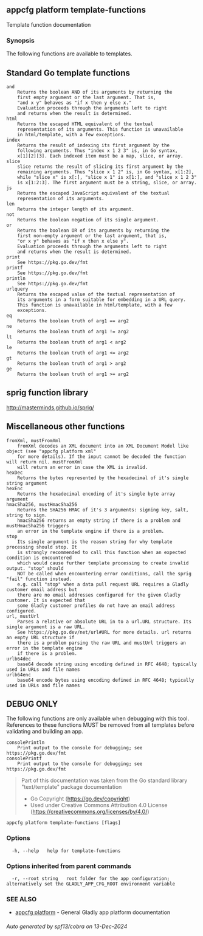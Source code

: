 ## appcfg platform template-functions

Template function documentation

### Synopsis

The following functions are available to templates.

Standard Go template functions
------------------------------

```
and
    Returns the boolean AND of its arguments by returning the
    first empty argument or the last argument. That is,
    "and x y" behaves as "if x then y else x."
    Evaluation proceeds through the arguments left to right
    and returns when the result is determined.
html
    Returns the escaped HTML equivalent of the textual
    representation of its arguments. This function is unavailable
    in html/template, with a few exceptions.
index
    Returns the result of indexing its first argument by the
    following arguments. Thus "index x 1 2 3" is, in Go syntax,
    x[1][2][3]. Each indexed item must be a map, slice, or array.
slice
    slice returns the result of slicing its first argument by the
    remaining arguments. Thus "slice x 1 2" is, in Go syntax, x[1:2],
    while "slice x" is x[:], "slice x 1" is x[1:], and "slice x 1 2 3"
    is x[1:2:3]. The first argument must be a string, slice, or array.
js
    Returns the escaped JavaScript equivalent of the textual
    representation of its arguments.
len
    Returns the integer length of its argument.
not
    Returns the boolean negation of its single argument.
or
    Returns the boolean OR of its arguments by returning the
    first non-empty argument or the last argument, that is,
    "or x y" behaves as "if x then x else y".
    Evaluation proceeds through the arguments left to right
    and returns when the result is determined.
print
    See https://pkg.go.dev/fmt
printf
    See https://pkg.go.dev/fmt
println
    See https://pkg.go.dev/fmt
urlquery
    Returns the escaped value of the textual representation of
    its arguments in a form suitable for embedding in a URL query.
    This function is unavailable in html/template, with a few
    exceptions.
eq
    Returns the boolean truth of arg1 == arg2
ne
    Returns the boolean truth of arg1 != arg2
lt
    Returns the boolean truth of arg1 < arg2
le
    Returns the boolean truth of arg1 <= arg2
gt
    Returns the boolean truth of arg1 > arg2
ge
    Returns the boolean truth of arg1 >= arg2
```

sprig function library
----------------------
http://masterminds.github.io/sprig/


Miscellaneous other functions
-----------------------------

```
fromXml, mustFromXml
    fromXml decodes an XML document into an XML Document Model like object (see "appcfg platform xml" 
    for more details). If the input cannot be decoded the function will return nil. mustFromXml
    will return an error in case the XML is invalid.
hexDec
    Returns the bytes represented by the hexadecimal of it's single string argument
hexEnc
    Returns the hexadecimal encoding of it's single byte array argument
hmacSha256, mustHmacSha256
    Returns the SHA256 HMAC of it's 3 arguments: signing key, salt, string to sign.
    hmacSha256 returns an empty string if there is a problem and mustHmacSha256 triggers
    an error in the template engine if there is a problem.
stop
    Its single argument is the reason string for why template processing should stop. It
    is strongly recommended to call this function when an expected condition is encountered
    which would cause further template processing to create invalid output. "stop" should
    NOT be called when encountering error conditions, call the sprig "fail" function instead.
    e.g. call "stop" when a data pull request URL requires a Gladly customer email address but 
    there are no email addresses configured for the given Gladly customer. It is expected that
    some Gladly customer profiles do not have an email address configured.
url, mustUrl
    Parses a relative or absolute URL in to a url.URL structure. Its single argument is a raw URL.
    See https://pkg.go.dev/net/url#URL for more details. url returns an empty URL structure if
    there is a problem parsing the raw URL and mustUrl triggers an error in the template engine
    if there is a problem.
urlb64dec
    base64 decode string using encoding defined in RFC 4648; typically used in URLs and file names
urlb64enc
    base64 encode bytes using encoding defined in RFC 4648; typically used in URLs and file names
```

DEBUG ONLY
----------
The following functions are only available when debugging with this tool.
References to these functions MUST be removed from all templates before
validating and building an app.

```
consolePrintln
    Print output to the console for debugging; see https://pkg.go.dev/fmt
consolePrintf
    Print output to the console for debugging; see https://pkg.go.dev/fmt
```

>Part of this documentation was taken from the Go standard library "text/template" package documentation
>- Go Copyright (https://go.dev/copyright)
>- Used under Creative Commons Attribution 4.0 License (https://creativecommons.org/licenses/by/4.0/)


```
appcfg platform template-functions [flags]
```

### Options

```
  -h, --help   help for template-functions
```

### Options inherited from parent commands

```
  -r, --root string   root folder for the app configuration; alternatively set the GLADLY_APP_CFG_ROOT environment variable
```

### SEE ALSO

* [appcfg platform](appcfg_platform.md)	 - General Gladly app platform documentation

###### Auto generated by spf13/cobra on 13-Dec-2024
